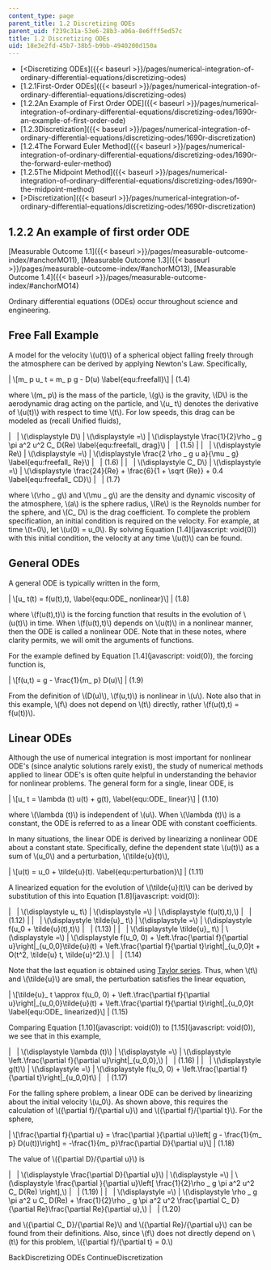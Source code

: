 ```yaml
---
content_type: page
parent_title: 1.2 Discretizing ODEs
parent_uid: f239c31a-53e6-28b3-a06a-8e6fff5ed57c
title: 1.2 Discretizing ODEs
uid: 18e3e2fd-45b7-38b5-b9bb-4940200d150a
---
```


*   [<Discretizing ODEs]({{< baseurl >}}/pages/numerical-integration-of-ordinary-differential-equations/discretizing-odes)
*   [1.2.1First-Order ODEs]({{< baseurl >}}/pages/numerical-integration-of-ordinary-differential-equations/discretizing-odes)
*   [1.2.2An Example of First Order ODE]({{< baseurl >}}/pages/numerical-integration-of-ordinary-differential-equations/discretizing-odes/1690r-an-example-of-first-order-ode)
*   [1.2.3Discretization]({{< baseurl >}}/pages/numerical-integration-of-ordinary-differential-equations/discretizing-odes/1690r-discretization)
*   [1.2.4The Forward Euler Method]({{< baseurl >}}/pages/numerical-integration-of-ordinary-differential-equations/discretizing-odes/1690r-the-forward-euler-method)
*   [1.2.5The Midpoint Method]({{< baseurl >}}/pages/numerical-integration-of-ordinary-differential-equations/discretizing-odes/1690r-the-midpoint-method)
*   [\>Discretization]({{< baseurl >}}/pages/numerical-integration-of-ordinary-differential-equations/discretizing-odes/1690r-discretization)

1.2.2 An example of first order ODE
-----------------------------------

[Measurable Outcome 1.1]({{< baseurl >}}/pages/measurable-outcome-index/#anchorMO11), [Measurable Outcome 1.3]({{< baseurl >}}/pages/measurable-outcome-index/#anchorMO13), [Measurable Outcome 1.4]({{< baseurl >}}/pages/measurable-outcome-index/#anchorMO14)

Ordinary differential equations (ODEs) occur throughout science and engineering.

Free Fall Example
-----------------

A model for the velocity \\(u(t)\\) of a spherical object falling freely through the atmosphere can be derived by applying Newton's Law. Specifically,

| \\\[m\_ p u\_ t = m\_ p g - D(u) \\label{equ:freefall}\\\] | (1.4) 

where \\(m\_ p\\) is the mass of the particle, \\(g\\) is the gravity, \\(D\\) is the aerodynamic drag acting on the particle, and \\(u\_ t\\) denotes the derivative of \\(u(t)\\) with respect to time \\(t\\). For low speeds, this drag can be modeled as (recall Unified fluids),

| &nbsp; | \\(\\displaystyle D\\) | \\(\\displaystyle =\\) | \\(\\displaystyle \\frac{1}{2}\\rho \_ g \\pi a^2 u^2 C\_ D(Re) \\label{equ:freefall\_ drag}\\) | &nbsp; | (1.5) |
| &nbsp; | \\(\\displaystyle Re\\) | \\(\\displaystyle =\\) | \\(\\displaystyle \\frac{2 \\rho \_ g u a}{\\mu \_ g} \\label{equ:freefall\_ Re}\\) | &nbsp; | (1.6) |
| &nbsp; | \\(\\displaystyle C\_ D\\) | \\(\\displaystyle =\\) | \\(\\displaystyle \\frac{24}{Re} + \\frac{6}{1 + \\sqrt {Re}} + 0.4 \\label{equ:freefall\_ CD}\\) | &nbsp; | (1.7) 

where \\(\\rho \_ g\\) and \\(\\mu \_ g\\) are the density and dynamic viscosity of the atmosphere, \\(a\\) is the sphere radius, \\(Re\\) is the Reynolds number for the sphere, and \\(C\_ D\\) is the drag coefficient. To complete the problem specification, an initial condition is required on the velocity. For example, at time \\(t=0\\), let \\(u(0) = u\_0\\). By solving Equation [1.4](javascript: void(0)) with this initial condition, the velocity at any time \\(u(t)\\) can be found.

General ODEs
------------

A general ODE is typically written in the form,

| \\\[u\_ t(t) = f(u(t),t), \\label{equ:ODE\_ nonlinear}\\\] | (1.8) 

where \\(f(u(t),t)\\) is the forcing function that results in the evolution of \\(u(t)\\) in time. When \\(f(u(t),t)\\) depends on \\(u(t)\\) in a nonlinear manner, then the ODE is called a nonlinear ODE. Note that in these notes, where clarity permits, we will omit the arguments of functions.

For the example defined by Equation [1.4](javascript: void(0)), the forcing function is,

| \\\[f(u,t) = g - \\frac{1}{m\_ p} D(u)\\\] | (1.9) 

From the definition of \\(D(u)\\), \\(f(u,t)\\) is nonlinear in \\(u\\). Note also that in this example, \\(f\\) does not depend on \\(t\\) directly, rather \\(f(u(t),t) = f(u(t))\\).

Linear ODEs
-----------

Although the use of numerical integration is most important for nonlinear ODE's (since analytic solutions rarely exist), the study of numerical methods applied to linear ODE's is often quite helpful in understanding the behavior for nonlinear problems. The general form for a single, linear ODE, is

| \\\[u\_ t = \\lambda (t) u(t) + g(t), \\label{equ:ODE\_ linear}\\\] | (1.10) 

where \\(\\lambda (t)\\) is independent of \\(u\\). When \\(\\lambda (t)\\) is a constant, the ODE is referred to as a linear ODE with constant coefficients.

In many situations, the linear ODE is derived by linearizing a nonlinear ODE about a constant state. Specifically, define the dependent state \\(u(t)\\) as a sum of \\(u\_0\\) and a perturbation, \\(\\tilde{u}(t)\\),

| \\\[u(t) = u\_0 + \\tilde{u}(t). \\label{equ:perturbation}\\\] | (1.11) 

A linearized equation for the evolution of \\(\\tilde{u}(t)\\) can be derived by substitution of this into Equation [1.8](javascript: void(0)):

| &nbsp; | \\(\\displaystyle u\_ t\\) | \\(\\displaystyle =\\) | \\(\\displaystyle f(u(t),t),\\) | &nbsp; | (1.12) |
| &nbsp; | \\(\\displaystyle \\tilde{u}\_ t\\) | \\(\\displaystyle =\\) | \\(\\displaystyle f(u\_0 + \\tilde{u}(t),t)\\) | &nbsp; | (1.13) |
| &nbsp; | \\(\\displaystyle \\tilde{u}\_ t\\) | \\(\\displaystyle =\\) | \\(\\displaystyle f(u\_0, 0) + \\left.\\frac{\\partial f}{\\partial u}\\right&#124;\_{u\_0,0}\\tilde{u}(t) + \\left.\\frac{\\partial f}{\\partial t}\\right&#124;\_{u\_0,0}t + O(t^2, \\tilde{u} t, \\tilde{u}^2).\\) | &nbsp; | (1.14) 

Note that the last equation is obtained using [Taylor series](http://crosslinks.mit.edu/topic/taylor-series/). Thus, when \\(t\\) and \\(\\tilde{u}\\) are small, the perturbation satisfies the linear equation,

| \\\[\\tilde{u}\_ t \\approx f(u\_0, 0) + \\left.\\frac{\\partial f}{\\partial u}\\right&#124;\_{u\_0,0}\\tilde{u}(t) + \\left.\\frac{\\partial f}{\\partial t}\\right&#124;\_{u\_0,0}t \\label{equ:ODE\_ linearized}\\\] | (1.15) 

Comparing Equation [1.10](javascript: void(0)) to [1.15](javascript: void(0)), we see that in this example,

| &nbsp; | \\(\\displaystyle \\lambda (t)\\) | \\(\\displaystyle =\\) | \\(\\displaystyle \\left.\\frac{\\partial f}{\\partial u}\\right&#124;\_{u\_0,0},\\) | &nbsp; | (1.16) |
| &nbsp; | \\(\\displaystyle g(t)\\) | \\(\\displaystyle =\\) | \\(\\displaystyle f(u\_0, 0) + \\left.\\frac{\\partial f}{\\partial t}\\right&#124;\_{u\_0,0}t\\) | &nbsp; | (1.17) 

For the falling sphere problem, a linear ODE can be derived by linearizing about the initial velocity \\(u\_0\\). As shown above, this requires the calculation of \\({\\partial f}/{\\partial u}\\) and \\({\\partial f}/{\\partial t}\\). For the sphere,

| \\\[\\frac{\\partial f}{\\partial u} = \\frac{\\partial }{\\partial u}\\left\[ g - \\frac{1}{m\_ p} D(u(t))\\right\] = -\\frac{1}{m\_ p}\\frac{\\partial D}{\\partial u}\\\] | (1.18) 

The value of \\({\\partial D}/{\\partial u}\\) is

| &nbsp; | \\(\\displaystyle \\frac{\\partial D}{\\partial u}\\) | \\(\\displaystyle =\\) | \\(\\displaystyle \\frac{\\partial }{\\partial u}\\left\[ \\frac{1}{2}\\rho \_ g \\pi a^2 u^2 C\_ D(Re) \\right\],\\) | &nbsp; | (1.19) |
| &nbsp; | \\(\\displaystyle =\\) | \\(\\displaystyle \\rho \_ g \\pi a^2 u C\_ D(Re) + \\frac{1}{2}\\rho \_ g \\pi a^2 u^2 \\frac{\\partial C\_ D}{\\partial Re}\\frac{\\partial Re}{\\partial u},\\) | &nbsp; | (1.20) 

and \\({\\partial C\_ D}/{\\partial Re}\\) and \\({\\partial Re}/{\\partial u}\\) can be found from their definitions. Also, since \\(f\\) does not directly depend on \\(t\\) for this problem, \\({\\partial f}/{\\partial t} = 0.\\)

BackDiscretizing ODEs ContinueDiscretization